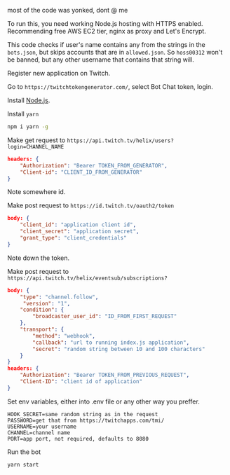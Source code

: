 most of the code was yonked, dont @ me

To run this, you need working Node.js hosting with HTTPS enabled. Recommending free AWS EC2 tier, nginx as proxy and Let's Encrypt.

This code checks if user's name contains any from the strings in the `bots.json`, but skips accounts that are in `allowed.json`. So `hoss00312` won't be banned, but any other username that contains that string will.

Register new application on Twitch.

Go to `https://twitchtokengenerator.com/`, select Bot Chat token, login.

Install [Node.js](https://nodejs.org/en/).

Install `yarn`

```bash
npm i yarn -g
```

Make get request to `https://api.twitch.tv/helix/users?login=CHANNEL_NAME`

```json
headers: {
    "Authorization": "Bearer TOKEN_FROM_GENERATOR",
    "Client-id": "CLIENT_ID_FROM_GENERATOR"
}
```

Note somewhere id.

Make post request to `https://id.twitch.tv/oauth2/token`

```json
body: {
    "client_id": "application client id",
    "client_secret": "application secret",
    "grant_type": "client_credentials"
}
```

Note down the token.

Make post request to `https://api.twitch.tv/helix/eventsub/subscriptions?`

```json
body: {
    "type": "channel.follow",
     "version": "1",
    "condition": {
        "broadcaster_user_id": "ID_FROM_FIRST_REQUEST"
    },
    "transport": {
        "method": "webhook",
        "callback": "url to running index.js application",
        "secret": "random string between 10 and 100 characters"
    }
}
headers: {
    "Authorization": "Bearer TOKEN_FROM_PREVIOUS_REQUEST",
    "Client-ID": "client id of application"
}

```

Set env variables, either into .env file or any other way you preffer.

```
HOOK_SECRET=same random string as in the request
PASSWORD=get that from https://twitchapps.com/tmi/
USERNAME=your username
CHANNEL=channel name
PORT=app port, not required, defaults to 8080
```

Run the bot

```bash
yarn start
```
